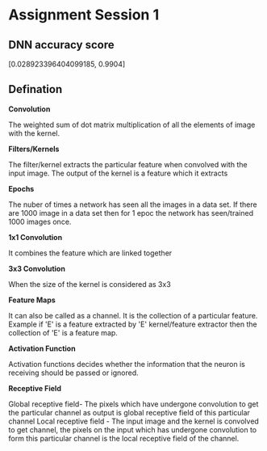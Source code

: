 # Assignment Session 1
## DNN accuracy score

[0.028923396404099185, 0.9904]

## Defination

**Convolution**

The weighted sum of dot matrix multiplication of all the elements of image with the kernel.

**Filters/Kernels**

The filter/kernel extracts the particular feature when convolved with the input image. The output of the kernel is a feature which it extracts

**Epochs**

The nuber of times a network has seen all the images in a data set. If there are 1000 image in a data set then for 1 epoc the network has seen/trained 1000 images once.

**1x1 Convolution**

It combines the feature which are linked together

**3x3 Convolution**

When the size of the kernel is considered as 3x3

**Feature Maps** 

It can also be called as a channel. It is the collection of a particular feature. Example if 'E' is a feature extracted by 'E' kernel/feature extractor then the collection of 'E' is a feature map.   

**Activation Function**

Activation functions decides whether the information that the neuron is receiving should be passed or ignored.

**Receptive Field**

Global receptive field- The pixels which have undergone convolution to get the particular channel as output is global receptive field of this particular channel
Local receptive field - The input image and the kernel is convolved to get channel, the pixels on the input which has undergone convolution to form this particular channel is the local receptive field of the channel. 
